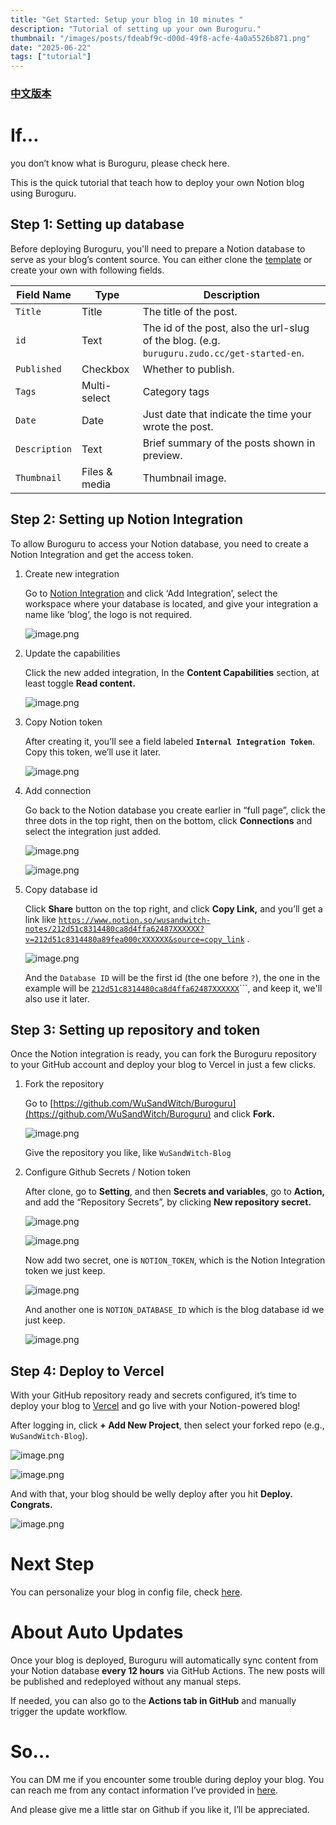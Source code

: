 ```yaml
---
title: "Get Started: Setup your blog in 10 minutes "
description: "Tutorial of setting up your own Buroguru."
thumbnail: "/images/posts/fdeabf9c-d00d-49f8-acfe-4a0a5526b871.png"
date: "2025-06-22"
tags: ["tutorial"]
---
```


### [中文版本](https://buroguru.zudo.cc/posts/get-started-zh)


# If…


you don’t know what is Buroguru, please check here.


This is the quick tutorial that teach how to deploy your own Notion blog using Buroguru.


## Step 1: Setting up database


Before deploying Buroguru, you'll need to prepare a Notion database to serve as your blog’s content source. You can either clone the [template](/21ad51c831448068b621f3b5def5dd2d) or create your own with following fields.


| Field Name    | Type          | Description                                                                                 |
| ------------- | ------------- | ------------------------------------------------------------------------------------------- |
| `Title`       | Title         | The title of the post.                                                                      |
| `id`          | Text          | The id of the post, also the url-slug of the blog. (e.g. `buruguru.zudo.cc/get-started-en`. |
| `Published`   | Checkbox      | Whether to publish.                                                                         |
| `Tags`        | Multi-select  | Category tags                                                                               |
| `Date`        | Date          | Just date that indicate the time your wrote the post.                                       |
| `Description` | Text          | Brief summary of the posts shown in preview.                                                |
| `Thumbnail`   | Files & media | Thumbnail image.                                                                            |


## Step 2: Setting up Notion Integration


To allow Buroguru to access your Notion database, you need to create a Notion Integration and get the access token.

1. Create new integration

	Go to [Notion Integration](https://www.notion.so/profile/integrations) and click ‘Add Integration’, select the workspace where your database is located, and give your integration a name like ‘blog’, the logo is not required.


	![image.png](/images/posts/db9679f0-6f00-4a0a-a6c0-6fbdc880bb1c.png)

2. Update the capabilities

	Click the new added integration, In the **Content Capabilities** section, at least toggle **Read content.**


	![image.png](/images/posts/26dedca4-4e93-4126-b9f2-5108c083b08c.png)

3. Copy Notion token

	After creating it, you’ll see a field labeled **`Internal Integration Token`**. Copy this token, we’ll use it later.


	![image.png](/images/posts/33b82958-6d3b-4f7a-b042-168bde7b7e97.png)

4. Add connection

	Go back to the Notion database you create earlier in “full page”, click the three dots in the top right, then on the bottom, click **Connections** and select the integration just added.


	![image.png](/images/posts/5b49ebc2-01c3-4db3-8663-f8002ae8f8d5.png)


	![image.png](/images/posts/6f4d53dc-c3ab-48b5-be48-c7a93195ab35.png)

5. Copy database id

	Click **Share** button on the top right, and click **Copy Link,** and you’ll get a link like [`https://www.notion.so/wusandwitch-notes/212d51c8314480ca8d4ffa62487XXXXXX?v=212d51c8314480a89fea000cXXXXXX&source=copy_link`](https://www.notion.so/wusandwitch-notes/212d51c8314480ca8d4ffa624873e734?v=212d51c8314480a89fea000c43f4e73f) .


	![image.png](/images/posts/7946852c-77f1-45bc-afa7-f86dd011383e.png)


	And the `Database ID` will be the first id (the one before `?`), the one in the example will be  [`212d51c8314480ca8d4ffa62487XXXXXX`](https://www.notion.so/wusandwitch-notes/212d51c8314480ca8d4ffa624873e734?v=212d51c8314480a89fea000c43f4e73f)```, and keep it, we'll also use it later.


## Step 3: Setting up repository and token


Once the Notion integration is ready, you can fork the Buroguru repository to your GitHub account and deploy your blog to Vercel in just a few clicks.

1. Fork the repository

	Go to [https://github.com/WuSandWitch/Buroguru](https://github.com/WuSandWitch/Buroguru) and click **Fork.**


	![image.png](/images/posts/b40d2b1f-3ff7-4bbb-9d51-53672a993e04.png)


	Give the repository you like, like `WuSandWitch-Blog`

2. Configure Github Secrets /  Notion token

	After clone, go to **Setting**, and then **Secrets and variables**, go to **Action,** and add the “Repository Secrets”, by clicking **New repository secret.**


	![image.png](/images/posts/51124656-4623-4320-964f-4ba85b5df9d0.png)


	![image.png](/images/posts/ef83f295-5f0f-486c-8bc3-c7fa74347dc8.png)


	Now add two secret, one is `NOTION_TOKEN`, which is the Notion Integration token we just keep.


	![image.png](/images/posts/7cf2ad0d-63d5-4a02-a9ea-b269365195bc.png)


	And another one is `NOTION_DATABASE_ID` which is the blog database id we just keep.


	![image.png](/images/posts/d7385637-31d6-4cea-b243-e11f2de47494.png)


## Step 4: Deploy to Vercel


With your GitHub repository ready and secrets configured, it’s time to deploy your blog to [Vercel](https://vercel.com/) and go live with your Notion-powered blog!


After logging in, click **+ Add New Project**, then select your forked repo (e.g., `WuSandWitch-Blog`).


![image.png](/images/posts/46c39733-3a1b-4553-8e28-da7d7cc9cd63.png)


![image.png](/images/posts/641e2579-4818-4e9c-a5a2-dd39c44ce4fa.png)


And with that, your blog should be welly deploy after you hit **Deploy. Congrats.**


![image.png](/images/posts/bb64e48d-2123-439d-97b1-77a26101729e.png)


# Next Step


You can personalize your blog in config file, check [here](https://buroguru.zudo.cc/posts/config-guide-en).


# About Auto Updates


Once your blog is deployed, Buroguru will automatically sync content from your Notion database **every 12 hours** via GitHub Actions. The new posts will be published and redeployed without any manual steps.


If needed, you can also go to the **Actions tab in GitHub** and manually trigger the update workflow.


# So…


You can DM me if you encounter some trouble during deploy your blog. You can reach me from any contact information I’ve provided in [here](https://wusandwitch.zudo.cc/).


And please give me a little star on Github if you like it, I’ll be appreciated.

